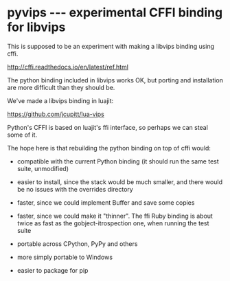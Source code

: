 # pyvips --- experimental CFFI binding for libvips

This is supposed to be an experiment with making a libvips binding using cffi.

http://cffi.readthedocs.io/en/latest/ref.html

The python binding included in libvips works OK, but porting and installation
are more difficult than they should be. 

We've made a libvips binding in luajit:

https://github.com/jcupitt/lua-vips

Python's CFFI is based on luajit's ffi interface, so perhaps we can steal some
of it. 

The hope here is that rebuilding the python binding on top of cffi would:

* compatible with the current Python binding (it should run the same test suite,
  unmodified)

* easier to install, since the stack would be much smaller, and there would be
  no issues with the overrides directory

* faster, since we could implement Buffer and save some copies

* faster, since we could make it "thinner". The ffi Ruby binding is about twice
  as fast as the gobject-itrospection one, when running the test suite

* portable across CPython, PyPy and others

* more simply portable to Windows 

* easier to package for pip

